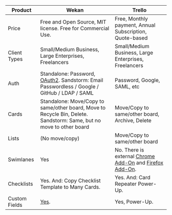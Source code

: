 Product | Wekan | Trello
------------ | ------------- | -------------
Price | Free and Open Source, MIT license. Free for Commercial Use. | Free, Monthly payment, Annual Subscription, Quote-based
Client Types | Small/Medium Business, Large Enterprises, Freelancers | Small/Medium Business, Large Enterprises, Freelancers
Auth | Standalone: Password, [OAuth2](https://github.com/wekan/wekan/wiki/OAuth2). Sandstorm: Email Passwordless / Google / GitHub / LDAP / SAML | Password, Google, SAML, etc
Cards | Standalone: Move/Copy to same/other board, Move to Recycle Bin, Delete. Sandstorm: Same, but no move to other board | Move/Copy to same/other board, Archive, Delete
Lists | (No move/copy) | Move/Copy to same/other board
Swimlanes | Yes | No. There is external [Chrome Add-On](https://chrome.google.com/webstore/detail/swimlanes-for-trello/lhgcmlaedabaaaihmfdkldejjjmialgl) and [Firefox Add-On](https://addons.mozilla.org/en-US/firefox/addon/swimlanes-for-trello/).
Checklists | Yes. And: Copy Checklist Template to Many Cards. | Yes. And: Card Repeater Power-Up.
Custom Fields | [Yes](https://github.com/wekan/wekan/wiki/Custom-Fields). | Yes, Power-Up.